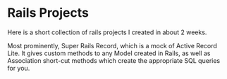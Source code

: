 Rails Projects
==============
Here is a short collection of rails projects I created in about 2 weeks.

Most prominently, Super Rails Record, which is a mock of Active Record Lite. It gives custom methods to any Model created in Rails, as well as Association short-cut methods which create the appropriate SQL queries for you.
